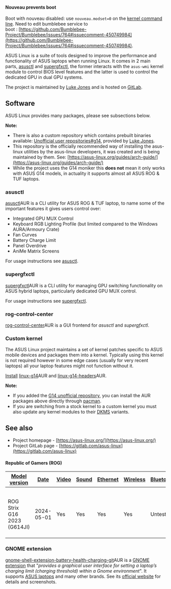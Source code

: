 #### Nouveau prevents boot

Boot with nouveau disabled: use `nouveau.modset=0` on the [kernel command line](https://wiki.archlinux.org/title/Kernel_command_line "Kernel command line"). Need to edit bumblebee service to boot : [https://github.com/Bumblebee-Project/Bumblebee/issues/764#issuecomment-450749984](https://github.com/Bumblebee-Project/Bumblebee/issues/764#issuecomment-450749984).

ASUS Linux is a suite of tools designed to improve the performance and functionality of ASUS laptops when running Linux. It comes in 2 main parts, [asusctl](https://wiki.archlinux.org/title/Asusctl "Asusctl") and [supergfxctl](https://wiki.archlinux.org/title/Supergfxctl "Supergfxctl"), the former interacts with the `asus-wmi` kernel module to control BIOS level features and the latter is used to control the dedicated GPU in dual GPU systems.

The project is maintained by [Luke Jones](https://gitlab.com/flukejones) and is hosted on [GitLab](https://gitlab.com/asus-linux).

## Software

ASUS Linux provides many packages, please see subsections below.

**Note:**

- There is also a custom repository which contains prebuilt binaries available: [Unofficial user repositories#g14](https://wiki.archlinux.org/title/Unofficial_user_repositories#g14 "Unofficial user repositories"), provided by [Luke Jones](https://gitlab.com/flukejones).
- This repository is the officially recommended way of installing the asus-linux utilities by the asus-linux developers, it was created and is being maintained by them. See: [https://asus-linux.org/guides/arch-guide/](https://asus-linux.org/guides/arch-guide/)
- While the project uses the G14 moniker this **does not** mean it only works with ASUS G14 models, in actuality it supports almost all ASUS ROG & TUF laptops.

### asusctl

[asusctl](https://aur.archlinux.org/packages/asusctl/)AUR is a CLI utility for ASUS ROG & TUF laptop, to name some of the important features it gives users control over:

- Integrated GPU MUX Control
- Keyboard RGB Lighting Profile (but limited compared to the Windows AURA/Armoury Crate)
- Fan Curves
- Battery Charge Limit
- Panel Overdrive
- AniMe Matrix Screens

For usage instructions see [asusctl](https://wiki.archlinux.org/title/Asusctl "Asusctl").

### supergfxctl

[supergfxctl](https://aur.archlinux.org/packages/supergfxctl/)AUR is a CLI utility for managing GPU switching functionality on ASUS hybrid laptops, particularly dedicated GPU MUX control.

For usage instructions see [supergfxctl](https://wiki.archlinux.org/title/Supergfxctl "Supergfxctl").

### rog-control-center

[rog-control-center](https://aur.archlinux.org/packages/rog-control-center/)AUR is a GUI frontend for _asusctl_ and _supergfxctl_.

### Custom kernel

The ASUS Linux project maintains a set of kernel patches specific to ASUS mobile devices and packages them into a kernel. Typically using this kernel is not required however in some edge cases (usually for very recent laptops) all your laptop features might not function without it.

[Install](https://wiki.archlinux.org/title/Install "Install") [linux-g14](https://aur.archlinux.org/packages/linux-g14/)AUR and [linux-g14-headers](https://aur.archlinux.org/packages/linux-g14-headers/)AUR.

**Note:**

- If you added the [G14 unofficial repository](https://wiki.archlinux.org/title/Unofficial_user_repositories#g14 "Unofficial user repositories"), you can install the AUR packages above directly through [pacman](https://wiki.archlinux.org/title/Pacman "Pacman").
- If you are switching from a stock kernel to a custom kernel you must also update any kernel modules to their [DKMS](https://wiki.archlinux.org/title/DKMS "DKMS") variants.

## See also

- Project homepage - [https://asus-linux.org/](https://asus-linux.org/)
- Project GitLab page - [https://gitlab.com/asus-linux](https://gitlab.com/asus-linux)


#### Republic of Gamers (ROG)

| [Model version](https://wiki.archlinux.org/title/Template:Laptops_table_header#Model_version "Template:Laptops table header") | [Date](https://wiki.archlinux.org/title/Template:Laptops_table_header#Date "Template:Laptops table header") | [Video](https://wiki.archlinux.org/title/Template:Laptops_table_header#Video "Template:Laptops table header") | [Sound](https://wiki.archlinux.org/title/Template:Laptops_table_header#Sound "Template:Laptops table header") | [Ethernet](https://wiki.archlinux.org/title/Template:Laptops_table_header#Ethernet "Template:Laptops table header") | [Wireless](https://wiki.archlinux.org/title/Template:Laptops_table_header#Wireless "Template:Laptops table header") | [Bluetooth](https://wiki.archlinux.org/title/Template:Laptops_table_header#Bluetooth "Template:Laptops table header") | [Power management](https://wiki.archlinux.org/title/Template:Laptops_table_header#Power_management "Template:Laptops table header") | [Other](https://wiki.archlinux.org/title/Template:Laptops_table_header#Other "Template:Laptops table header")                                  | [Remarks](https://wiki.archlinux.org/title/Template:Laptops_table_header#Remarks "Template:Laptops table header") |
| ----------------------------------------------------------------------------------------------------------------------------- | ----------------------------------------------------------------------------------------------------------- | ------------------------------------------------------------------------------------------------------------- | ------------------------------------------------------------------------------------------------------------- | ------------------------------------------------------------------------------------------------------------------- | ------------------------------------------------------------------------------------------------------------------- | --------------------------------------------------------------------------------------------------------------------- | ----------------------------------------------------------------------------------------------------------------------------------- | ---------------------------------------------------------------------------------------------------------------------------------------------- | ----------------------------------------------------------------------------------------------------------------- |
|                                                                                                                               |                                                                                                             |                                                                                                               |                                                                                                               |                                                                                                                     |                                                                                                                     |                                                                                                                       |                                                                                                                                     |                                                                                                                                                |                                                                                                                   |
|                                                                                                                               |                                                                                                             |                                                                                                               |                                                                                                               |                                                                                                                     |                                                                                                                     |                                                                                                                       |                                                                                                                                     |                                                                                                                                                |                                                                                                                   |
| ROG Strix G16 2023 (G614JI)                                                                                                   | 2024-05-01                                                                                                  | Yes                                                                                                           | Yes                                                                                                           | Yes                                                                                                                 | Yes                                                                                                                 | Untested                                                                                                              | Yes                                                                                                                                 | - nvidia driver version 550.78+ is required for suspend to work<br>- Set `acpi_backlight=native` for proper display brightness control on dGPU |                                                                                                                   |
### GNOME extension

[gnome-shell-extension-battery-health-charging-git](https://aur.archlinux.org/packages/gnome-shell-extension-battery-health-charging-git/)AUR is a [GNOME extension](https://wiki.archlinux.org/title/GNOME#Extensions "GNOME") that "_provides a graphical user interface for setting a laptop’s charging limit (charging threshold) within a Gnome environment_". It supports [ASUS laptops](https://maniacx.github.io/Battery-Health-Charging/device-compatibility/asus) and many other brands. See its [official website](https://maniacx.github.io/Battery-Health-Charging/) for details and screenshots.